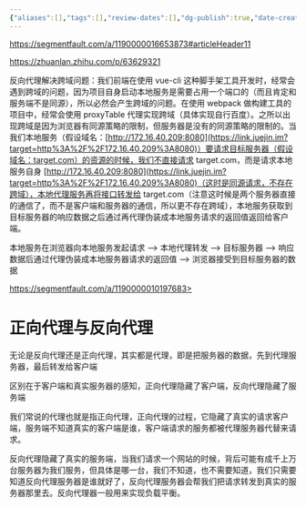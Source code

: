```yaml
---
{"aliases":[],"tags":[],"review-dates":[],"dg-publish":true,"date-created":"2020-09-03-Thu, 3:23:29 pm","date-modified":"2023-07-23-Sun, 10:37:29 am","permalink":"/programming/back-end/nginx/","dgPassFrontmatter":true}
---
```



https://segmentfault.com/a/1190000016653873#articleHeader11

https://zhuanlan.zhihu.com/p/63629321

反向代理解决跨域问题：我们前端在使用 vue-cli 这种脚手架工具开发时，经常会遇到跨域的问题，因为项目自身启动本地服务是需要占用一个端口的（而且肯定和服务端不是同源），所以必然会产生跨域的问题。在使用 webpack 做构建工具的项目中，经常会使用 proxyTable 代理实现跨域（具体实现自行百度）。之所以出现跨域是因为浏览器有同源策略的限制，但服务器是没有的同源策略的限制的。当我们本地服务（假设域名：[http://172.16.40.209:8080](https://link.juejin.im?target=http%3A%2F%2F172.16.40.209%3A8080)）要请求目标服务器（假设域名：target.com）的资源的时候，我们不直接请求 target.com，而是请求本地服务自身 [http://172.16.40.209:8080](https://link.juejin.im?target=http%3A%2F%2F172.16.40.209%3A8080)（这时是同源请求，不存在跨域），本地代理服务再将接口转发给 target.com（注意这时候是两个服务器直接的通信了，而不是客户端和服务器的通信，所以更不存在跨域），本地服务获取到目标服务器的响应数据之后通过再代理伪装成本地服务请求的返回值返回给客户端。

本地服务在浏览器向本地服务发起请求 --> 本地代理转发 --> 目标服务器 --> 响应数据后通过代理伪装成本地服务器请求的返回值 --> 浏览器接受到目标服务器的数据

https://segmentfault.com/a/1190000010197683>

# 正向代理与反向代理

无论是反向代理还是正向代理，其实都是代理，即是把服务器的数据，先到代理服务器，最后转发给客户端

区别在于客户端和真实服务器的感知，正向代理隐藏了客户端，反向代理隐藏了服务端

我们常说的代理也就是指正向代理，正向代理的过程，它隐藏了真实的请求客户端，服务端不知道真实的客户端是谁，客户端请求的服务都被代理服务器代替来请求。

反向代理隐藏了真实的服务端，当我们请求一个网站的时候，背后可能有成千上万台服务器为我们服务，但具体是哪一台，我们不知道，也不需要知道，我们只需要知道反向代理服务器是谁就好了，反向代理服务器会帮我们把请求转发到真实的服务器那里去。反向代理器一般用来实现负载平衡。
